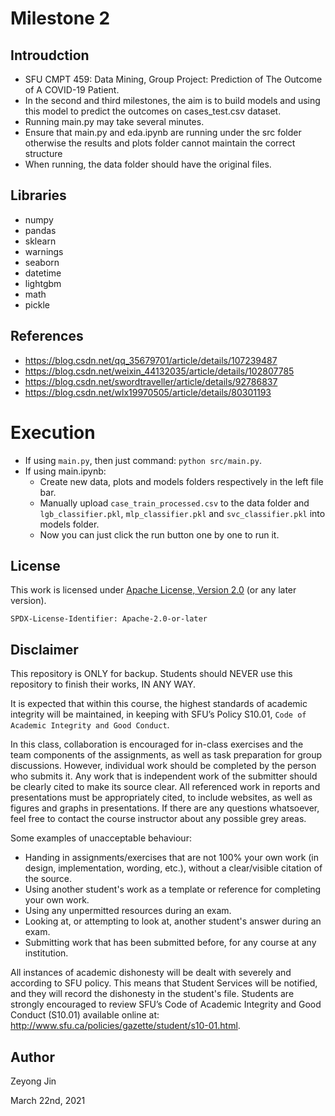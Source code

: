# Milestone 2

## Introudction
- SFU CMPT 459: Data Mining, Group Project: Prediction of The Outcome of A COVID-19 Patient.
- In the second and third milestones, the aim is to build models and using this model to predict the outcomes on cases_test.csv dataset.
- Running main.py may take several minutes.
- Ensure that main.py and eda.ipynb are running under the src folder otherwise the results and plots folder cannot maintain the correct structure
- When running, the data folder should have the original files.

## Libraries

- numpy
- pandas
- sklearn
- warnings
- seaborn
- datetime
- lightgbm
- math
- pickle

## References

- https://blog.csdn.net/qq_35679701/article/details/107239487
- https://blog.csdn.net/weixin_44132035/article/details/102807785
- https://blog.csdn.net/swordtraveller/article/details/92786837
- https://blog.csdn.net/wlx19970505/article/details/80301193

# Execution
- If using `main.py`, then just command: `python src/main.py`.
- If using main.ipynb: 
	- Create new data, plots and models folders respectively in the left file bar. 
	- Manually upload `case_train_processed.csv` to the data folder and `lgb_classifier.pkl`, `mlp_classifier.pkl` and `svc_classifier.pkl` into models folder.
	- Now you can just click the run button one by one to run it.

## License

This work is licensed under [Apache License, Version 2.0](https://www.apache.org/licenses/LICENSE-2.0) (or any later version). 

`SPDX-License-Identifier: Apache-2.0-or-later`

## Disclaimer

This repository is ONLY for backup. Students should NEVER use this repository to finish their works, IN ANY WAY.

It is expected that within this course, the highest standards of academic integrity will be maintained, in
keeping with SFU’s Policy S10.01, `Code of Academic Integrity and Good Conduct`.

In this class, collaboration is encouraged for in-class exercises and the team components of the assignments, as well
as task preparation for group discussions. However, individual work should be completed by the person
who submits it. Any work that is independent work of the submitter should be clearly cited to make its
source clear. All referenced work in reports and presentations must be appropriately cited, to include
websites, as well as figures and graphs in presentations. If there are any questions whatsoever, feel free
to contact the course instructor about any possible grey areas.

Some examples of unacceptable behaviour:
- Handing in assignments/exercises that are not 100% your own work (in design, implementation,
wording, etc.), without a clear/visible citation of the source.
- Using another student's work as a template or reference for completing your own work.
- Using any unpermitted resources during an exam.
- Looking at, or attempting to look at, another student's answer during an exam.
- Submitting work that has been submitted before, for any course at any institution.

All instances of academic dishonesty will be dealt with severely and according to SFU policy. This means
that Student Services will be notified, and they will record the dishonesty in the student's file. Students
are strongly encouraged to review SFU’s Code of Academic Integrity and Good Conduct (S10.01) available
online at: http://www.sfu.ca/policies/gazette/student/s10-01.html.

## Author

Zeyong Jin

March 22nd, 2021
